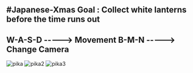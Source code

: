 #Japanese-Xmas
Goal : Collect white lanterns before the time runs out
-------------------------
W-A-S-D -----> Movement
B-M-N -----> Change Camera
-------------------------

![pika](https://user-images.githubusercontent.com/41762572/156862996-1a209a02-cb35-4cbf-a7cb-99f1ae0a3852.PNG)
![pika2](https://user-images.githubusercontent.com/41762572/156863002-f020e6b3-884f-4691-b731-800d6c691282.PNG)
![pika3](https://user-images.githubusercontent.com/41762572/156863006-f047b6b1-2564-4fcc-a2c4-b20239a35ae6.PNG)
